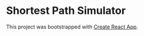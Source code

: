 # Shortest Path Simulator

This project was bootstrapped with [Create React App](https://github.com/facebook/create-react-app).



